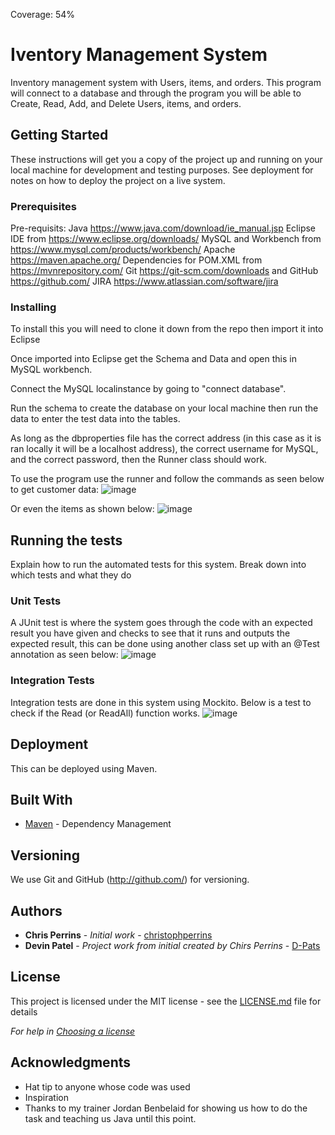 Coverage: 54%
# Iventory Management System

Inventory management system with Users, items, and orders. This program will connect to a database and through the program you will be able to Create, Read, Add, and Delete Users, items, and orders.

## Getting Started

These instructions will get you a copy of the project up and running on your local machine for development and testing purposes. See deployment for notes on how to deploy the project on a live system.

### Prerequisites

Pre-requisits:
Java https://www.java.com/download/ie_manual.jsp
Eclipse IDE from https://www.eclipse.org/downloads/
MySQL and Workbench from https://www.mysql.com/products/workbench/
Apache https://maven.apache.org/
Dependencies for POM.XML from https://mvnrepository.com/
Git https://git-scm.com/downloads and GitHub https://github.com/
JIRA https://www.atlassian.com/software/jira

### Installing

To install this you will need to clone it down from the repo then import it into Eclipse

Once imported into Eclipse get the Schema and Data and open this in MySQL workbench.

Connect the MySQL localinstance by going to "connect database".

Run the schema to create the database on your local machine then run the data to enter the test data into the tables.

As long as the dbproperties file has the correct address (in this case as it is ran locally it will be a localhost address), the correct username for MySQL, and the correct password, then the Runner class should work.

To use the program use the runner and follow the commands as seen below to get customer data:
![image](https://user-images.githubusercontent.com/30010257/173243425-4c20c853-6a6e-4e07-ae0d-69c68766ed2a.png)

Or even the items as shown below: 
![image](https://user-images.githubusercontent.com/30010257/173243472-bc4e02e5-180a-4693-abcf-63e1d355a2d2.png)

## Running the tests

Explain how to run the automated tests for this system. Break down into which tests and what they do

### Unit Tests 

A JUnit test is where the system goes through the code with an expected result you have given and checks to see that it runs and outputs the expected result, this can be done using another class set up with an @Test annotation as seen below:
![image](https://user-images.githubusercontent.com/30010257/173244053-a6aa36d3-e272-4d98-bfff-0943ecf37251.png)

### Integration Tests 

Integration tests are done in this system using Mockito.
Below is a test to check if the Read (or ReadAll) function works.
![image](https://user-images.githubusercontent.com/30010257/173244123-7dabe31a-96e0-418e-b1a3-695db198c49e.png)


## Deployment

This can be deployed using Maven.

## Built With

* [Maven](https://maven.apache.org/) - Dependency Management

## Versioning

We use Git and GitHub (http://github.com/) for versioning.

## Authors

* **Chris Perrins** - *Initial work* - [christophperrins](https://github.com/christophperrins)
* **Devin Patel** - *Project work from initial created by Chirs Perrins* - [D-Pats](https://github.com/D-Pats)

## License

This project is licensed under the MIT license - see the [LICENSE.md](LICENSE.md) file for details 

*For help in [Choosing a license](https://choosealicense.com/)*

## Acknowledgments

* Hat tip to anyone whose code was used
* Inspiration
* Thanks to my trainer Jordan Benbelaid for showing us how to do the task and teaching us Java until this point.
